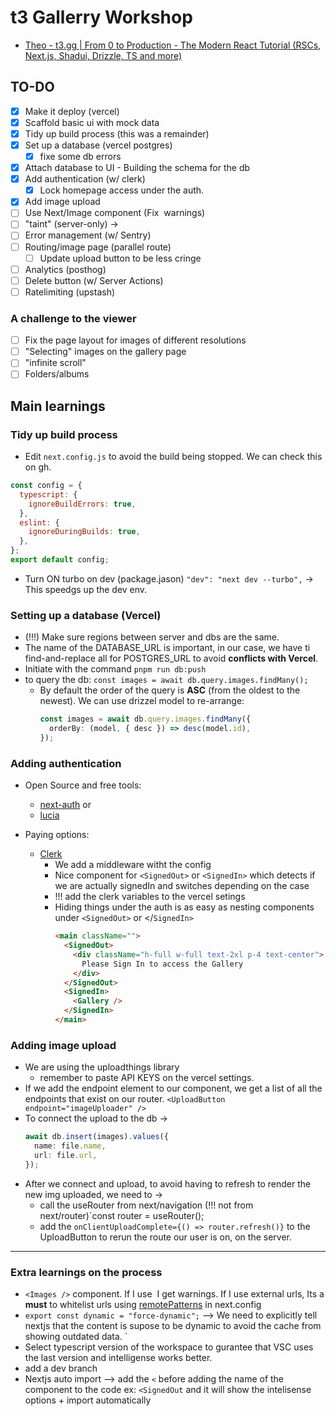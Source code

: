 # t3 Gallerry Workshop

- [Theo - t3.gg | From 0 to Production - The Modern React Tutorial (RSCs, Next.js, Shadui, Drizzle, TS and more) ](https://www.youtube.com/watch?v=d5x0JCZbAJs)

## TO-DO

- [x] Make it deploy (vercel)
- [x] Scaffold basic ui with mock data
- [x] Tidy up build process (this was a remainder)
- [x] Set up a database (vercel postgres)
  - [x] fixe some db errors
- [x] Attach database to UI - Building the schema for the db
- [x] Add authentication (w/ clerk)
  - [x] Lock homepage access under the auth.
- [x] Add image upload
- [ ] Use Next/Image component (Fix <img> warnings)
- [ ] "taint" (server-only) ->
- [ ] Error management (w/ Sentry)
- [ ] Routing/image page (parallel route)
  - [ ] Update upload button to be less cringe
- [ ] Analytics (posthog)
- [ ] Delete button (w/ Server Actions)
- [ ] Ratelimiting (upstash)

### A challenge to the viewer

- [ ] Fix the page layout for images of different resolutions
- [ ] "Selecting" images on the gallery page
- [ ] "infinite scroll"
- [ ] Folders/albums

## Main learnings

### Tidy up build process

- Edit `next.config.js` to avoid the build being stopped. We can check this on gh.

```js
const config = {
  typescript: {
    ignoreBuildErrors: true,
  },
  eslint: {
    ignoreDuringBuilds: true,
  },
};
export default config;
```

- Turn ON turbo on dev (package.jason) `"dev": "next dev --turbo",` -> This speedgs up the dev env.

### Setting up a database (Vercel)

- (!!!) Make sure regions between server and dbs are the same.
- The name of the DATABASE_URL is important, in our case, we have ti find-and-replace all for POSTGRES_URL to avoid **conflicts with Vercel**.
- Initiate with the command `pnpm run db:push`
- to query the db: `const images = await db.query.images.findMany();`
  - By default the order of the query is **ASC** (from the oldest to the newest). We can use drizzel model to re-arrange:
    ```ts
    const images = await db.query.images.findMany({
      orderBy: (model, { desc }) => desc(model.id),
    });
    ```

### Adding authentication

- Open Source and free tools:

  - [next-auth](https://next-auth.js.org/) or
  - [lucia](https://lucia-auth.com/)

- Paying options:
  - [Clerk](https://clerk.com/docs/quickstarts/nextjs)
    - We add a middleware witht the config
    - Nice component for `<SignedOut>` or `<SignedIn>` which detects if we are actually signedIn and switches depending on the case
    - !!! add the clerk variables to the vercel setings
    - Hiding things under the auth is as easy as nesting components under `<SignedOut>` or </`SignedIn>`
      ```html
      <main className="">
        <SignedOut>
          <div className="h-full w-full text-2xl p-4 text-center">
            Please Sign In to access the Gallery
          </div>
        </SignedOut>
        <SignedIn>
          <Gallery />
        </SignedIn>
      </main>
      ```

### Adding image upload

- We are using the uploadthings library
  - remember to paste API KEYS on the vercel settings.
- If we add the endpoint element to our component, we get a list of all the endpoints that exist on our router. `<UploadButton endpoint="imageUploader" />`
- To connect the upload to the db ->
  ```ts
  await db.insert(images).values({
    name: file.name,
    url: file.url,
  });
  ```
- After we connect and upload, to avoid having to refresh to render the new img uploaded, we need to ->
  - call the useRouter from next/navigation (!!! not from next/router)`const router = useRouter();
  - add the `onClientUploadComplete={() => router.refresh()}` to the UploadButton to rerun the route our user is on, on the server.

---

### Extra learnings on the process

- `<Images />` component. If I use <img> I get warnings. If I use external urls, Its a **must** to whitelist urls using [remotePatterns](https://nextjs.org/docs/pages/api-reference/components/image#remotepatterns) in next.config
- `export const dynamic = "force-dynamic";` --> We need to explicitly tell nextjs that the content is supose to be dynamic to avoid the cache from showing outdated data.
  `
- Select typescript version of the workspace to gurantee that VSC uses the last version and intelligense works better.
- add a dev branch
- Nextjs auto import --> add the `<` before adding the name of the component to the code ex: `<SignedOut` and it will show the intelisense options + import automatically
